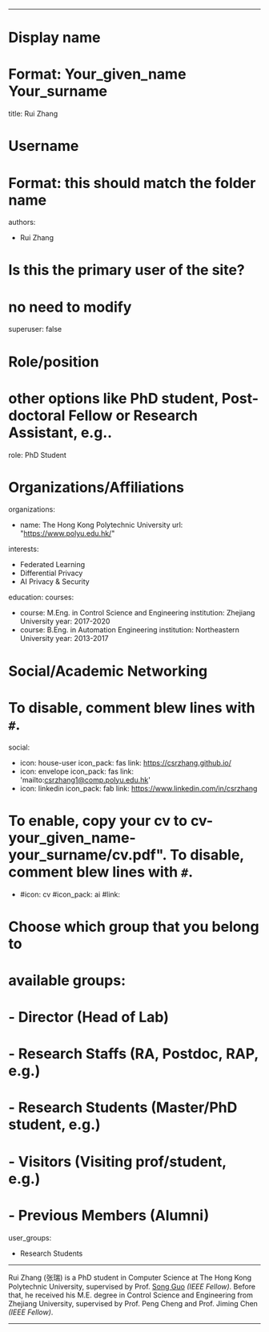 
---
# Display name
# Format: Your_given_name Your_surname 
title: Rui Zhang

# Username
# Format: this should match the folder name
authors:
- Rui Zhang

# Is this the primary user of the site?
# no need to modify 
superuser: false

# Role/position
# other options like PhD student, Post-doctoral Fellow or Research Assistant, e.g..
role: PhD Student

# Organizations/Affiliations
organizations:
- name: The Hong Kong Polytechnic University
  url: "https://www.polyu.edu.hk/"

interests:
- Federated Learning
- Differential Privacy
- AI Privacy & Security

education:
  courses:

  - course: M.Eng. in Control Science and Engineering
    institution: Zhejiang University
    year: 2017-2020
  - course: B.Eng. in Automation Engineering
    institution: Northeastern University
    year: 2013-2017

# Social/Academic Networking
# To disable, comment blew lines with `#`.
social:
- icon: house-user
  icon_pack: fas
  link: https://csrzhang.github.io/
- icon: envelope
  icon_pack: fas
  link: 'mailto:csrzhang1@comp.polyu.edu.hk'
- icon: linkedin
  icon_pack: fab
  link: https://www.linkedin.com/in/csrzhang

# To enable, copy your cv to cv-your_given_name-your_surname/cv.pdf". To disable, comment blew lines with `#`.
- #icon: cv
  #icon_pack: ai
  #link: 

# Choose which group that you belong to
#  available groups:
#  - Director (Head of Lab)
#  - Research Staffs (RA, Postdoc, RAP, e.g.)
#  - Research Students (Master/PhD student, e.g.)
#  - Visitors (Visiting prof/student, e.g.)
#  - Previous Members (Alumni)
user_groups:
- Research Students
---

Rui Zhang (张瑞) is a PhD student in Computer Science at The Hong Kong Polytechnic University, supervised by Prof. [Song Guo](https://www.comp.polyu.edu.hk/en-us/staffs/detail/4511) *(IEEE Fellow)*. Before that, he received his M.E. degree in Control Science and Engineering from Zhejiang University, supervised by Prof. Peng Cheng and Prof. Jiming Chen *(IEEE Fellow)*.

---

